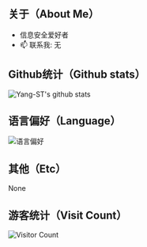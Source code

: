## 关于（About Me）
- 信息安全爱好者
- 📫 联系我: 无

## Github统计（Github stats）
![Yang-ST's github stats](https://github-readme-stats.vercel.app/api?username=Yang-ST&count_private=true&show_icons=true)

## 语言偏好（Language）
![语言偏好](https://github-readme-stats.vercel.app/api/top-langs/?username=Yang-ST&layout=compact)

## 其他（Etc）
None

## 游客统计（Visit Count）
![Visitor Count](https://profile-counter.glitch.me/Yang-ST/count.svg)
